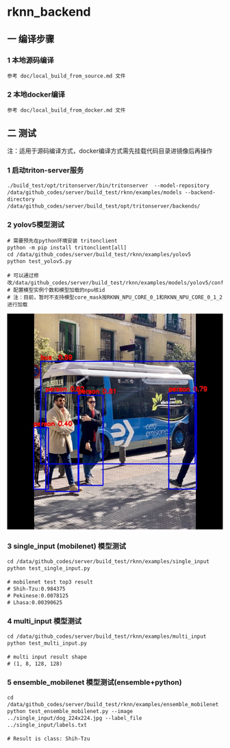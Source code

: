 # rknn_backend
## 一 编译步骤
### 1 本地源码编译 
```
参考 doc/local_build_from_source.md 文件
```

### 2 本地docker编译
```
参考 doc/local_build_from_docker.md 文件
```

## 二 测试
注：适用于源码编译方式，docker编译方式需先挂载代码目录进镜像后再操作
### 1 启动triton-server服务
```
./build_test/opt/tritonserver/bin/tritonserver  --model-repository /data/github_codes/server/build_test/rknn/examples/models --backend-directory /data/github_codes/server/build_test/opt/tritonserver/backends/
```

### 2 yolov5模型测试
```
# 需要预先在python环境安装 tritonclient
python -m pip install tritonclient[all]
cd /data/github_codes/server/build_test/rknn/examples/yolov5
python test_yolov5.py

# 可以通过修改/data/github_codes/server/build_test/rknn/examples/models/yolov5/config.pbtxt
# 配置模型实例个数和模型加载的npu核id
# 注：目前，暂时不支持模型core_mask按RKNN_NPU_CORE_0_1和RKNN_NPU_CORE_0_1_2进行加载
```
![yolov5测试结果](https://github.com/zjd1988/rknn_backend/blob/main/examples/yolov5/yolov5_result.jpg)

### 3 single_input (mobilenet) 模型测试
```
cd /data/github_codes/server/build_test/rknn/examples/single_input
python test_single_input.py

# mobilenet test top3 result
# Shih-Tzu:0.984375
# Pekinese:0.0078125
# Lhasa:0.00390625
```

### 4 multi_input 模型测试
```
cd /data/github_codes/server/build_test/rknn/examples/multi_input
python test_multi_input.py

# multi input result shape
# (1, 8, 128, 128)
```

### 5 ensemble_mobilenet 模型测试(ensemble+python)
```
cd /data/github_codes/server/build_test/rknn/examples/ensemble_mobilenet
python test_ensemble_mobilenet.py --image ../single_input/dog_224x224.jpg --label_file ../single_input/labels.txt

# Result is class: Shih-Tzu
```
